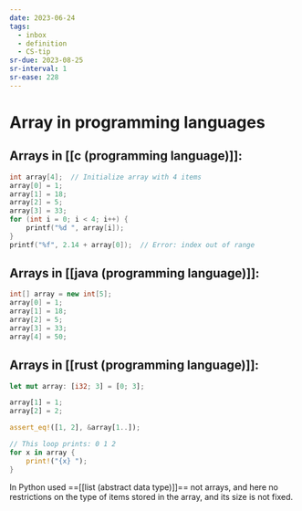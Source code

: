 ```yaml
---
date: 2023-06-24
tags:
  - inbox
  - definition
  - CS-tip
sr-due: 2023-08-25
sr-interval: 1
sr-ease: 228
---
```


# Array in programming languages

## Arrays in [[c (programming language)]]:

```c
int array[4];  // Initialize array with 4 items
array[0] = 1;
array[1] = 18;
array[2] = 5;
array[3] = 33;
for (int i = 0; i < 4; i++) {
    printf("%d ", array[i]);
}
printf("%f", 2.14 + array[0]);  // Error: index out of range
```

## Arrays in [[java (programming language)]]:

```java
int[] array = new int[5];
array[0] = 1;
array[1] = 18;
array[2] = 5;
array[3] = 33;
array[4] = 50;
```

## Arrays in [[rust (programming language)]]:

```rust
let mut array: [i32; 3] = [0; 3];

array[1] = 1;
array[2] = 2;

assert_eq!([1, 2], &array[1..]);

// This loop prints: 0 1 2
for x in array {
    print!("{x} ");
}
```

In Python used ==[[list (abstract data type)]]== not arrays, and here no
restrictions on the type of items stored in the array, and its size is not
fixed.
<!--SR:!2023-07-29,10,250-->
